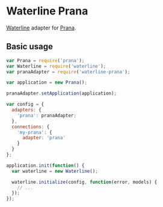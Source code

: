 # Waterline Prana

[Waterline](https://github.com/balderdashy/waterline) adapter for [Prana](https://github.com/recidive/prana).

## Basic usage

```js
var Prana = require('prana');
var Waterline = require('waterline');
var pranaAdapter = require('waterline-prana');

var application = new Prana();

pranaAdapter.setApplication(application);

var config = {
  adapters: {
    'prana': pranaAdapter;
  },
  connections: {
    'my-prana': {
      adapter: 'prana'
    }
  }
};

application.init(function() {
  var waterline = new Waterline();

  waterline.initialize(config, function(error, models) {
    // ...
  });
});
```
